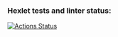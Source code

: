 ### Hexlet tests and linter status:
[![Actions Status](https://github.com/ivMokretsov/devops-for-programmers-project-74/actions/workflows/hexlet-check.yml/badge.svg)](https://github.com/ivMokretsov/devops-for-programmers-project-74/actions)